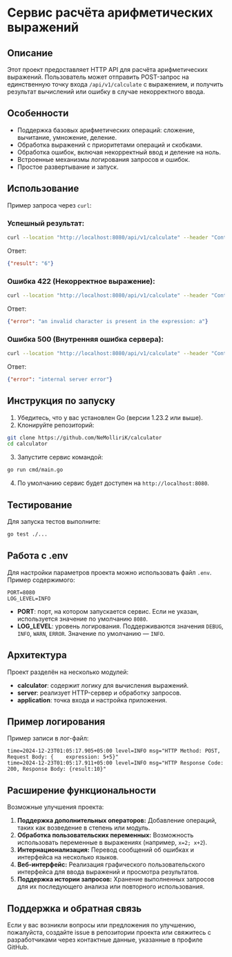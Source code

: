 # Сервис расчёта арифметических выражений

## Описание

Этот проект предоставляет HTTP API для расчёта арифметических выражений. Пользователь может отправить POST-запрос на единственную точку входа `/api/v1/calculate` с выражением, и получить результат вычислений или ошибку в случае некорректного ввода.

## Особенности

- Поддержка базовых арифметических операций: сложение, вычитание, умножение, деление.
- Обработка выражений с приоритетами операций и скобками.
- Обработка ошибок, включая некорректный ввод и деление на ноль.
- Встроенные механизмы логирования запросов и ошибок.
- Простое развертывание и запуск.

## Использование

Пример запроса через `curl`:

### Успешный результат:
```bash
curl --location "http://localhost:8080/api/v1/calculate" --header "Content-Type: application/json" --data "{\"expression\": \"2+2*2\"}"
```
Ответ:
```json
{"result": "6"}
```

### Ошибка 422 (Некорректное выражение):
```bash
curl --location "http://localhost:8080/api/v1/calculate" --header "Content-Type: application/json" --data "{\"expression\": \"2+2a\"}"

```
Ответ:
```json
{"error": "an invalid character is present in the expression: a"}
```

### Ошибка 500 (Внутренняя ошибка сервера):
```bash
curl --location "http://localhost:8080/api/v1/calculate" --header "Content-Type: application/json" --data "{\"expression\": \" \"}"
```
Ответ:
```json
{"error": "internal server error"}
```

## Инструкция по запуску

1. Убедитесь, что у вас установлен Go (версии 1.23.2 или выше).
2. Клонируйте репозиторий:
```bash
git clone https://github.com/NeMolliriK/calculator
cd calculator
```
3. Запустите сервис командой:
```bash
go run cmd/main.go
```
4. По умолчанию сервис будет доступен на `http://localhost:8080`.

## Тестирование

Для запуска тестов выполните:
```bash
go test ./...
```

## Работа с .env

Для настройки параметров проекта можно использовать файл `.env`. Пример содержимого:

```env
PORT=8080
LOG_LEVEL=INFO
```

- **PORT**: порт, на котором запускается сервис. Если не указан, используется значение по умолчанию `8080`.
- **LOG_LEVEL**: уровень логирования. Поддерживаются значения `DEBUG`, `INFO`, `WARN`, `ERROR`. Значение по умолчанию — `INFO`.

## Архитектура

Проект разделён на несколько модулей:

- **calculator**: содержит логику для вычисления выражений.
- **server**: реализует HTTP-сервер и обработку запросов.
- **application**: точка входа и настройка приложения.

## Пример логирования

Пример записи в лог-файл:
```
time=2024-12-23T01:05:17.905+05:00 level=INFO msg="HTTP Method: POST, Request Body: {    expression: 5+5}"
time=2024-12-23T01:05:17.911+05:00 level=INFO msg="HTTP Response Code: 200, Response Body: {result:10}"
```

## Расширение функциональности

Возможные улучшения проекта:

1. **Поддержка дополнительных операторов:** Добавление операций, таких как возведение в степень или модуль.
2. **Обработка пользовательских переменных:** Возможность использовать переменные в выражениях (например, `x=2; x+2`).
3. **Интернационализация:** Перевод сообщений об ошибках и интерфейса на несколько языков.
4. **Веб-интерфейс:** Реализация графического пользовательского интерфейса для ввода выражений и просмотра результатов.
5. **Поддержка истории запросов:** Хранение выполненных запросов для их последующего анализа или повторного использования.

## Поддержка и обратная связь

Если у вас возникли вопросы или предложения по улучшению, пожалуйста, создайте issue в репозитории проекта или свяжитесь с разработчиками через контактные данные, указанные в профиле GitHub.
